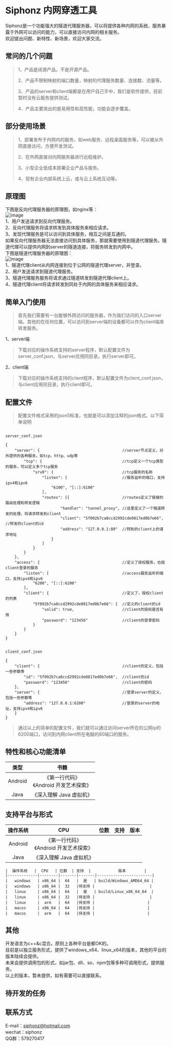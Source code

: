 # Siphonz 内网穿透工具

Siphonz是一个功能强大的隧道代理服务器，可以将提供各种内网的系统、服务暴露于外网可以访问的能力，可以直接访问内网的相关服务。  
欢迎提出问题、新特性、新场景，欢迎大家交流。 
## 常问的几个问题
> 1、产品是闭源产品，不是开源产品。
>
> 2、产品不限制映射的端口数量，映射的代理服务数量、连接数、流量等。  
>
> 3、产品的server和client端都是在用户自己手中，我们是软件提供，目前暂时没有云服务提供测试。  
>
> 4、产品主要突出的是易用性和高性能，功能会逐步覆盖。  
>
## 部分使用场景

> 1、部署发布于内网内的服务，如web服务、远程桌面服务等，可以被从外网直接访问，方便开发测试。  
>
> 2、在外网直接对内网服务器进行远程维护。  
>
> 3、小型企业低成本部署企业产品与服务。  
>
> 4、现有企业内部系统上云，或与云上系统互动等。  

## 原理图
下图是反向代理服务器的原理图，如nginx等：  
![image](https://github.com/whitezdm/siphon/blob/main/assets/reverse_proxy.png)  
1、用户发送请求到反向代理服务。  
2、反向代理服务将请求转发到具体服务来相应请求。  
3、发现代理服务是可以访问到具体服务，相互之间是互通的。  
 如果反向代理服务器无法直接访问到具体服务，那就需要使用到隧道代理服务。隧道代理可以提供内网到server的隧道连接，将服务转发到内网中。  
下图是隧道代理服务器的原理图：  
![image](https://github.com/whitezdm/siphon/blob/main/assets/tunnel_proxy.png)  
1、隧道代理client从内网连接到位于公网的隧道代理server，并登录。  
2、用户发送请求到隧道代理服务。  
3、隧道代理服务服务将请求通过隧道转发到隧道代理client上。  
4、隧道代理client将请求转发到同处于内网的具体服务来相应请求。  

## 简单入门使用

>首先我们需要有一台能够外网访问的服务器，作为我们访问的入口server端，其他的在任何位置，可以访问到server端的设备都可以作为client端来转发服务。 
>	
1、server端  
>	
>下载对应的操作系统支持的server程序，默认配置文件为server_conf.json，与server应用同目录，执行server即可。  
>	
2、client端  
>
>下载对应的操作系统支持的client程序，默认配置文件为client_conf.json，与client应用同目录，执行client即可。  
>  
## 配置文件
>配置文件格式采用的json5标准，也就是可以添加注释的json格式。以下简单说明
	
```

server_conf.json

{
    "server": {                                    //server节点定义，对外提供的各种服务，如tcp、http、udp等
        "tcp": {                                   //tcp定义一个tcp类型的服务，可以定义多个tcp服务
            "srv0": {                              //tcp服务的名称
                "listen": [                        //服务监听的端口，支持ipv4和ipv6
                    "6100", "[::]:6100"
                ],
                "routes": [{                       //routes定义了链接的路由处理和转发逻辑
                        "handler": "tunnel_proxy", //这里定义了一个隧道转发的处理，将请求转发到client
                        "client": "5f092b7ca8ccd2992cde0817ed0b7e66",   //转发的client的id
                        "address": "127.0.0.1:80"  //转到的client上的请求地址
                    }
                ]
            }
        }
    },
    "access": {                                    //定义了授权服务，也就client登录的服务
        "listen": [                                //access服务监听的端口，支持ipv4和ipv6
            "6200", "[::]:6200"
        ],
        "client": {                                //定义了，授权client的列表
            "5f092b7ca8ccd2992cde0817ed0b7e66": {  //定义的client的id
                "valid": true,                     //client的授权是否有效
                "password": "123456"               //client的登录密码
            }
        }
    }
}

```

```

client_conf.json

{
    "client": {                                    //client的定义，包括一些参数等
        "id": "5f092b7ca8ccd2992cde0817ed0b7e66",  //client的id
        "password": "123456"                       //client的密码
    },
    "server": {                                    //登录server的定义，包括一些参数等
        "address": "127.0.0.1:6200"                //登录的server的地址，支持ipv4和ipv6
    }
}

```

>通过以上的简单的配置文件，我们就可以通过访问server所在的公网ip的6200端口，访问到内网client所在电脑的80端口的服务。

## 特性和核心功能清单

类型 | 书籍
:---: | :---:
Android | 《第一行代码》 <br> 《Android 开发艺术探索》
Java | 《深入理解 Java 虚拟机》

## 支持平台与形式
操作系统 | CPU | 位数 | 支持 | 版本
:---: | :---: | :---: | :---: | :---:
Android | 《第一行代码》 <br> 《Android 开发艺术探索》
Java | 《深入理解 Java 虚拟机》





	|  操作系统   |  CPU   | 位数  | 支持  |            版本        |
	|-------------|--------|-------|-------|------------------------|
	|   windows   | x86_64 |  64   |  是   | build/Windows_AMD64_64 |
	|   windows   | x86_64 |  32   |待支持 |                        |
	|   linux     | x86_64 |  64   |  是   | build/Linux_x86_64_64  |
	|   linux     | x86_64 |  32   |待支持 |                        |
	|   linux     |  arm   |  64   |待支持 |  	                    |        
	|   macos     | x86_64 |  64   |待支持 |  	                    |
	|   macos     |  arm   |  64   |待支持 |  	                    |
	
	
## 其他
开发语言为c++&c混合。原则上各种平台是都OK的。  
目前是以独立服务形式，提供了windows_x64、linux_x64的版本，其他的平台的版本陆续会提供。  
未来会提供调用包的形式，如jar包、dll、so、npm包等多种可调用形式，提供服务。  
以上的版本，暂未提供，如有需要可以直接联系。  
## 待开发的任务


## 联系方式 
E-mail：siphonz@hotmail.com  
wechat：siphonz   
QQ群：579270417